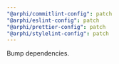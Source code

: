```yaml
---
"@arphi/commitlint-config": patch
"@arphi/eslint-config": patch
"@arphi/prettier-config": patch
"@arphi/stylelint-config": patch
---
```


Bump dependencies.
